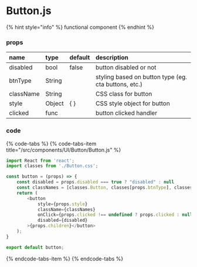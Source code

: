 # Button.js

{% hint style="info" %}
functional component
{% endhint %}



### props

| name | type | default | description |
| :--- | :--- | :--- | :--- |
| disabled | bool | false | button disabled or not |
| btnType | String |  | styling based on button type \(eg. cta buttons, etc.\) |
| className | String |  | CSS class for button |
| style | Object | { } | CSS style object for button |
| clicked | func |  | button clicked handler |



### code

{% code-tabs %}
{% code-tabs-item title="/src/components/UI/Button/Button.js" %}
```javascript
import React from 'react';
import classes from './Button.css';

const button = (props) => {
    const disabled = props.disabled === true ? "disabled" : null
    const classNames = [classes.Button, classes[props.btnType], classes[props.className]].join(' ');
    return (
        <button 
            style={props.style} 
            className={classNames} 
            onClick={props.clicked !== undefined ? props.clicked : null}
            disabled={disabled}
        >{props.children}</button>
    );
}

export default button;
```
{% endcode-tabs-item %}
{% endcode-tabs %}

